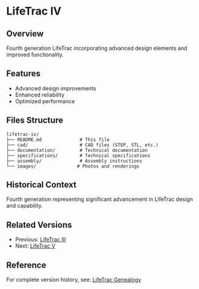 # LifeTrac IV

## Overview
Fourth generation LifeTrac incorporating advanced design elements and improved functionality.

## Features
- Advanced design improvements
- Enhanced reliability
- Optimized performance

## Files Structure
```
lifetrac-iv/
├── README.md              # This file
├── cad/                   # CAD files (STEP, STL, etc.)
├── documentation/         # Technical documentation
├── specifications/        # Technical specifications
├── assembly/              # Assembly instructions
└── images/               # Photos and renderings
```

## Historical Context
Fourth generation representing significant advancement in LifeTrac design and capability.

## Related Versions
- Previous: [LifeTrac III](../lifetrac-iii/)
- Next: [LifeTrac V](../lifetrac-v/)

## Reference
For complete version history, see: [LifeTrac Genealogy](https://wiki.opensourceecology.org/wiki/LifeTrac_Genealogy)